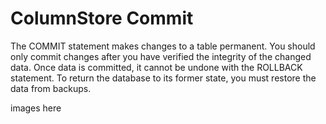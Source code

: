 
# ColumnStore Commit

The COMMIT statement makes changes to a table permanent. You should only commit changes after you have verified the integrity of the changed data. Once data is committed, it cannot be undone with the ROLLBACK statement. To return the database to its former state, you must restore the data from backups.


images here

